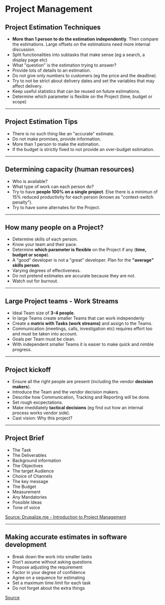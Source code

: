 # Project Management

## Project Estimation Techniques

- **More than 1 person to do the estimation independently**. Then compare the estimations. Large offsets on the estimations need more internal discussion.
- Split functionalities into subtasks that make sense (eg a search, a display page etc)
- What "question" is the estimation trying to answer?
- Provide lots of details to an estimation.
- Do not give only numbers to customers (eg the price and the deadline).
- Try to not be strict about delivery dates and set the variables that may affect delivery.
- Keep useful statistics that can be reused on future estimations.
- Determine which parameter is flexible on the Project (time, budget or scope)

---

## Project Estimation Tips

- There is no such thing like an "accurate" estimate.
- Do not make promises, provide information.
- More than 1 person to make the estimation.
- If the budget is strictly fixed to not provide an over-budget estimation.

---

## Determining capacity (human resources)

- Who is available?
- What type of work can each person do?
- Try to have **people 100% on a single project**. Else there is a minimun of 15% reduced productivity for each person (known as "context-switch penalty").
- Try to have some alternates for the Project.

---

## How many people on a Project?

- Determine skills of each person.
- Know your team and their pace.
- Determine **which parameter is flexible** on the Project if any (**time, budget or scope**).
- A "good" developer is not a "great" developer. Plan for the **"average" skills person**.
- Varying degrees of effectiveness.
- Do not pretend estimates are accurate because they are not.
- Watch out for burnout.

---

## Large Project teams - Work Streams

- Ideal Team size of **3-4 people**.
- In large Teams create smaller Teams that can work independenly
- Create a **matrix with Tasks (work streams)** and assign to the Teams.
- Communication (meetings, calls, investigation etc) requires effort too and must be taken into account.
- Goals per Team must be clean.
- With independent smaller Teams it is easier to make quick and nimble progress.

---

## Project kickoff

- Ensure all the right people are present (including the vendor **decision makers**).
- Introduce the Team and the vendor decision makers.
- Describe how Communication, Tracking and Reporting will be done.
- Set rough excpectations.
- Make imeddiately **tactical decisions** (eg find out how an internal process works vendor side).
- Cast vision: Why this project?

---

## Project Brief

- The Task
- The Deliverables
- Background information
- The Objectives
- The target Audience
- Choice of Channels
- The key message
- The Budget
- Measurement
- Any Mandatories
- Possible Ideas
- Tone of voice


[Source: Drupalize.me - Introduction to Project Management](https://drupalize.me/series/introduction-project-management)

---

## Making accurate estimates in software development
- Break down the work into smaller tasks
- Don’t assume without asking questions
- Propose adjusting the requirement
- Factor in your degree of confidence
- Agree on a sequence for estimating
- Set a maximum time limit for each task
- Do not forget about the extra things

[Source](https://www.agiledrop.com/blog/making-accurate-estimates-software-development)

